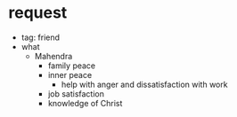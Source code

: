 # request
- tag: friend
- what
  - Mahendra
    - family peace
    - inner peace
      - help with anger and dissatisfaction with work
    - job satisfaction
    - knowledge of Christ
